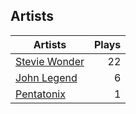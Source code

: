 ## Artists
Artists | Plays 
----- | -----: 
[Stevie Wonder](/artists/stevie-wonder-3404) | 22
[John Legend](/artists/john-legend-36643) | 6
[Pentatonix](/artists/pentatonix-655231) | 1

